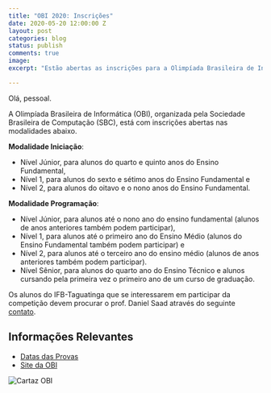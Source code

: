 ```yaml
---
title: "OBI 2020: Inscrições"
date: 2020-05-20 12:00:00 Z
layout: post
categories: blog
status: publish
comments: true
image:
excerpt: "Estão abertas as inscrições para a Olimpíada Brasileira de Informática (OBI 2020)."

---
```



Olá, pessoal.

A Olimpíada Brasileira de Informática (OBI), organizada pela Sociedade Brasileira de Computação (SBC), está com inscrições abertas nas modalidades abaixo.

**Modalidade Iniciação**:
- Nível Júnior, para alunos do quarto e quinto anos do Ensino Fundamental,
- Nível 1, para alunos do sexto e sétimo anos do Ensino Fundamental e
- Nível 2, para alunos do oitavo e o nono anos do Ensino Fundamental.

**Modalidade Programação**:
- Nível Júnior, para alunos até o nono ano do ensino fundamental (alunos de anos anteriores também podem participar),
- Nível 1, para alunos até o primeiro ano do Ensino Médio (alunos do Ensino Fundamental também podem participar) e
- Nível 2, para alunos até o terceiro ano do ensino médio (alunos de anos anteriores também podem participar).
- Nível Sênior, para alunos do quarto ano do Ensino Técnico e alunos cursando pela primeira vez o primeiro ano de um curso de graduação.


Os alunos do IFB-Taguatinga que se interessarem em participar da competição devem procurar o prof. Daniel Saad através do seguinte [contato](mailto:daniel.nunes@ifb.edu.br).

## Informações Relevantes
- [Datas das Provas](https://olimpiada.ic.unicamp.br/calendario/datas_importantes)
- [Site da OBI](https://olimpiada.ic.unicamp.br/)



![Cartaz OBI]({{site.url}}/assets/obi-2020/cartaz-obi-2020.jpeg)